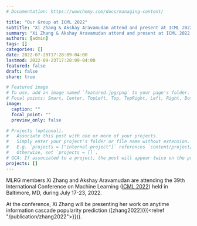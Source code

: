 ```yaml
---
# Documentation: https://wowchemy.com/docs/managing-content/

title: "Our Group at ICML 2022"
subtitle: "Xi Zhang & Akshay Aravamudan attend and present at ICML 2022 in Baltimore, MD."
summary: "Xi Zhang & Akshay Aravamudan attend and present at ICML 2022 in Baltimore, MD."
authors: [admin]
tags: []
categories: []
date: 2022-07-20T17:28:09-04:00
lastmod: 2022-09-23T17:28:09-04:00
featured: false
draft: false
share: true

# Featured image
# To use, add an image named `featured.jpg/png` to your page's folder.
# Focal points: Smart, Center, TopLeft, Top, TopRight, Left, Right, BottomLeft, Bottom, BottomRight.
image:
  caption: ""
  focal_point: ""
  preview_only: false

# Projects (optional).
#   Associate this post with one or more of your projects.
#   Simply enter your project's folder or file name without extension.
#   E.g. `projects = ["internal-project"]` references `content/project/deep-learning/index.md`.
#   Otherwise, set `projects = []`.
# GCA: If associated to a project, the post will appear twice on the project page.
projects: []
---
```


MLRG members Xi Zhang and Akshay Aravamudan are attending the 39th International Conference on Machine Learning ([ICML 2022](https://icml.cc/Conferences/2022)) held in Baltimore, MD, during July 17-23, 2022.

<!--more-->

At the conference, Xi Zhang will be presenting her work on anytime information cascade popularity prediction ([zhang2022]({{<relref "/publication/zhang2022">}})).
